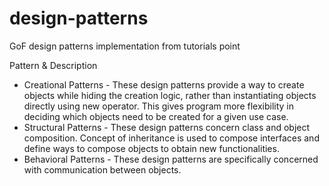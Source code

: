 # design-patterns
GoF design patterns implementation from tutorials point

Pattern & Description
* Creational Patterns - These design patterns provide a way to create objects while hiding the creation logic, rather than instantiating objects directly using new operator. This gives program more flexibility in deciding which objects need to be created for a given use case.
*	Structural Patterns - These design patterns concern class and object composition. Concept of inheritance is used to compose interfaces and define ways to compose objects to obtain new functionalities.
*	Behavioral Patterns - These design patterns are specifically concerned with communication between objects.
